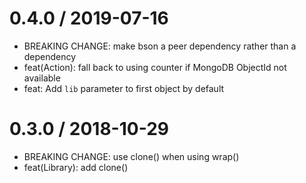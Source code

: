 0.4.0 / 2019-07-16
==================
 * BREAKING CHANGE: make bson a peer dependency rather than a dependency
 * feat(Action): fall back to using counter if MongoDB ObjectId not available
 * feat: Add `lib` parameter to first object by default

0.3.0 / 2018-10-29
==================
 * BREAKING CHANGE: use clone() when using wrap()
 * feat(Library): add clone()
